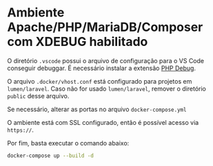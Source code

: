 # Ambiente Apache/PHP/MariaDB/Composer com XDEBUG habilitado

O diretório `.vscode` possui o arquivo de  configuração para o VS Code conseguir debuggar. É necessário instalar a extensão [PHP Debug](https://marketplace.visualstudio.com/items?itemName=felixfbecker.php-debug).

O arquivo `.docker/vhost.conf` está configurado para projetos em `lumen/laravel`. Caso não for usado `lumen/laravel`, remover o diretório `public` desse arquivo.

Se necessário, alterar as portas no arquivo `docker-compose.yml`

O ambiente está com SSL configurado, então é possível acesso via `https://`.

Por fim, basta executar o comando abaixo:
```bash
docker-compose up --build -d
```